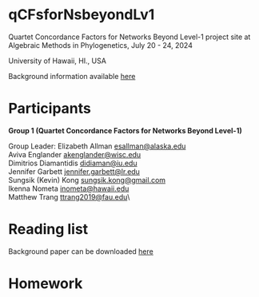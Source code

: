 # qCFsforNsbeyondLv1
Quartet Concordance Factors for Networks Beyond Level-1 project site at Algebraic Methods in Phylogenetics, July 20 - 24, 2024

University of Hawaii, HI., USA

Background information available [here](/docs/proj_intro.pdf)


# Participants

**Group 1 (Quartet Concordance Factors for Networks Beyond Level-1)**

Group Leader: Elizabeth Allman <esallman@alaska.edu>\
Aviva Englander <akenglander@wisc.edu>\
Dimitrios Diamantidis <didiaman@iu.edu>\
Jennifer Garbett <jennifer.garbett@lr.edu>\
Sungsik (Kevin) Kong <sungsik.kong@gmail.com>\
Ikenna Nometa <inometa@hawaii.edu>\
Matthew Trang <ttrang2019@fau.edu>\

# Reading list

Background paper can be downloaded [here](https://github.com/sungsik-kong/qCFsforNsbeyondLv1/blob/main/docs/background_papers.zip)

# Homework